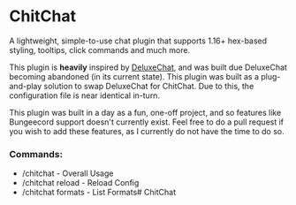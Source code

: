 
# ChitChat
A lightweight, simple-to-use chat plugin that supports 1.16+ hex-based styling, tooltips, click commands and much more.

This plugin is **heavily** inspired by [DeluxeChat](https://www.spigotmc.org/resources/deluxechat.1277/), and was built due DeluxeChat becoming abandoned (in its current state). This plugin was built as a plug-and-play solution to swap DeluxeChat for ChitChat. Due to this, the configuration file is near identical in-turn.

This plugin was built in a day as a fun, one-off project, and so features like Bungeecord support doesn't currently exist. Feel free to do a pull request if you wish to add these features, as I currently do not have the time to do so.

### Commands:
- /chitchat - Overall Usage
- /chitchat reload - Reload Config
- /chitchat formats - List Formats# ChitChat
